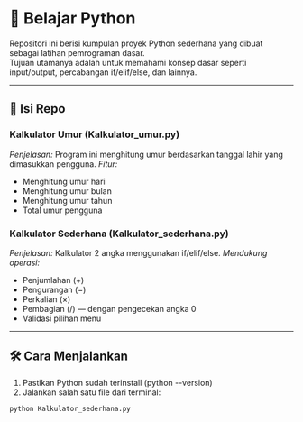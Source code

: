 # 🐍 Belajar Python

Repositori ini berisi kumpulan proyek Python sederhana yang dibuat sebagai latihan pemrograman dasar.  
Tujuan utamanya adalah untuk memahami konsep dasar seperti input/output, percabangan if/elif/else, dan lainnya.

---

## 📁 Isi Repo

### Kalkulator Umur (Kalkulator_umur.py)
*Penjelasan:* Program ini menghitung umur berdasarkan tanggal lahir yang dimasukkan pengguna.
*Fitur:*
- Menghitung umur hari
- Menghitung umur bulan
- Menghitung umur tahun
- Total umur pengguna

### Kalkulator Sederhana (Kalkulator_sederhana.py)
*Penjelasan:* Kalkulator 2 angka menggunakan if/elif/else.
*Mendukung operasi:*
- Penjumlahan (+)
- Pengurangan (−)
- Perkalian (×)
- Pembagian (/) — dengan pengecekan angka 0
- Validasi pilihan menu

---

## 🛠 Cara Menjalankan

1. Pastikan Python sudah terinstall (python --version)
2. Jalankan salah satu file dari terminal:

```bash
python Kalkulator_sederhana.py
